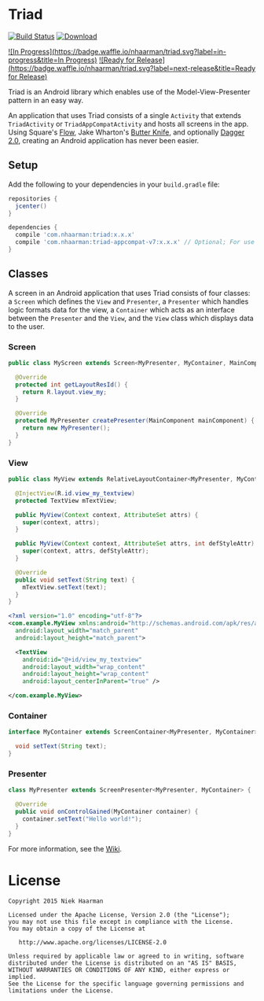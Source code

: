 Triad
=====
[![Build Status](https://travis-ci.org/nhaarman/Triad.svg?branch=master)](https://travis-ci.org/nhaarman/Triad)
[ ![Download](https://api.bintray.com/packages/nhaarman/maven/Triad/images/download.svg) ](https://bintray.com/nhaarman/maven/Triad/_latestVersion) 

[![In Progress](https://badge.waffle.io/nhaarman/triad.svg?label=in-progress&title=In Progress)](http://waffle.io/nhaarman/triad)
[![Ready for Release](https://badge.waffle.io/nhaarman/triad.svg?label=next-release&title=Ready for Release)](http://waffle.io/nhaarman/triad)

Triad is an Android library which enables use of the Model-View-Presenter pattern in an easy way.

An application that uses Triad consists of a single `Activity` that extends `TriadActivity` or `TriadAppCompatActivity` and hosts all screens in the app. Using Square's [Flow](https://github.com/square/flow/), Jake Wharton's [Butter Knife](https://github.com/JakeWharton/butterknife), and optionally [Dagger 2.0](https://github.com/google/dagger), creating an Android application has never been easier.

## Setup

Add the following to your dependencies in your `build.gradle` file:

```groovy
repositories {
  jcenter()
}

dependencies {
  compile 'com.nhaarman:triad:x.x.x'
  compile 'com.nhaarman:triad-appcompat-v7:x.x.x' // Optional; For use with appcompat-v7 libraries.
}
```

## Classes

A screen in an Android application that uses Triad consists of four classes: a `Screen` which defines the `View` and `Presenter`, a `Presenter` which handles logic formats data for the view, a `Container` which acts as an interface between the `Presenter` and the `View`, and the `View` class which displays data to the user.

### Screen

```java
public class MyScreen extends Screen<MyPresenter, MyContainer, MainComponent> {

  @Override
  protected int getLayoutResId() {
    return R.layout.view_my;
  }

  @Override
  protected MyPresenter createPresenter(MainComponent mainComponent) {
    return new MyPresenter();
  }
}
```
### View

```java
public class MyView extends RelativeLayoutContainer<MyPresenter, MyContainer> implements MyContainer {

  @InjectView(R.id.view_my_textview)
  protected TextView mTextView;

  public MyView(Context context, AttributeSet attrs) {
    super(context, attrs);
  }

  public MyView(Context context, AttributeSet attrs, int defStyleAttr) {
    super(context, attrs, defStyleAttr);
  }

  @Override
  public void setText(String text) {
    mTextView.setText(text);
  }
}
```

```xml
<?xml version="1.0" encoding="utf-8"?>
<com.example.MyView xmlns:android="http://schemas.android.com/apk/res/android"
  android:layout_width="match_parent"
  android:layout_height="match_parent">

  <TextView
    android:id="@+id/view_my_textview"
    android:layout_width="wrap_content"
    android:layout_height="wrap_content"
    android:layout_centerInParent="true" />

</com.example.MyView>
```

### Container

```java
interface MyContainer extends ScreenContainer<MyPresenter, MyContainer> {

  void setText(String text);
}
```

### Presenter

```java
class MyPresenter extends ScreenPresenter<MyPresenter, MyContainer> {

  @Override
  public void onControlGained(MyContainer container) {
    container.setText("Hello world!");
  }
}
```

For more information, see the [Wiki](https://github.com/nhaarman/Triad/wiki).


License
=======

    Copyright 2015 Niek Haarman

    Licensed under the Apache License, Version 2.0 (the "License");
    you may not use this file except in compliance with the License.
    You may obtain a copy of the License at

       http://www.apache.org/licenses/LICENSE-2.0

    Unless required by applicable law or agreed to in writing, software
    distributed under the License is distributed on an "AS IS" BASIS,
    WITHOUT WARRANTIES OR CONDITIONS OF ANY KIND, either express or implied.
    See the License for the specific language governing permissions and
    limitations under the License.

